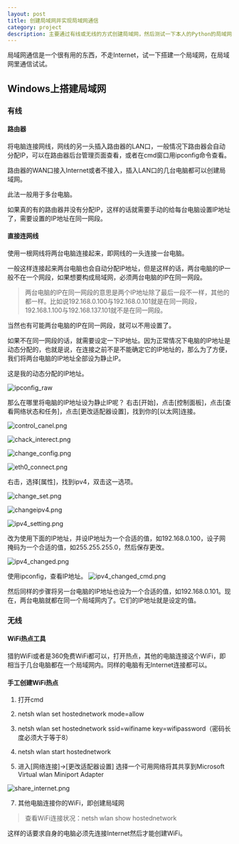 ```yaml
---
layout: post
title: 创建局域网并实现局域网通信
category: project
description: 主要通过有线或无线的方式创建局域网，然后测试一下本人的Python的局域网通信工具
---
```


局域网通信是一个很有用的东西，不走Internet，试一下搭建一个局域网，在局域网里通信试试。

## Windows上搭建局域网

### 有线

#### 路由器
将电脑连接网线，网线的另一头插入路由器的LAN口，一般情况下路由器会自动分配IP，可以在路由器后台管理页面查看，或者在cmd窗口用ipconfig命令查看。

路由器的WAN口接入Internet或者不接入，插入LAN口的几台电脑都可以创建局域网。

此法一般用于多台电脑。

如果真的有的路由器并没有分配IP，这样的话就需要手动的给每台电脑设置IP地址了，需要设置的IP地址在同一网段。

#### 直接连网线
使用一根网线将两台电脑连接起来，即网线的一头连接一台电脑。

一般这样连接起来两台电脑也会自动分配IP地址，但是这样的话，两台电脑的IP一般不在一个网段，如果想要构成局域网，必须两台电脑的IP在同一网段。

>两台电脑的IP在同一网段的意思是两个IP地址除了最后一段不一样，其他的都一样。比如说192.168.0.100与192.168.0.101就是在同一网段，192.168.1.100与192.168.137.101就不是在同一网段。

当然也有可能两台电脑的IP在同一网段，就可以不用设置了。

如果不在同一网段的话，就需要设定一下IP地址。因为正常情况下电脑的IP地址是动态分配的，也就是说，在连接之前不是不能确定它的IP地址的，那么为了方便，我们将两台电脑的IP地址全部设为静止IP。

这是我的动态分配的IP地址。

![ipconfig_raw](/images/ipconfig_raw.JPG)

那么在哪里将电脑的IP地址设为静止IP呢？
右击[开始]，点击[控制面板]，点击[查看网络状态和任务]，点击[更改适配器设置]，找到你的[以太网]连接。 

![control_canel.png](/images/control_canel.png)

![chack_interect.png](/images/chack_interect.png)

![change_config.png](/images/change_config.png)

![eth0_connect.png](/images/eth0_connect.png)

右击，选择[属性]，找到ipv4，双击这一选项。

![change_set.png](/images/change_set.png)

![changeipv4.png](/images/changeipv4.png)

![ipv4_setting.png](/images/ipv4_setting.png)

改为使用下面的IP地址，并设IP地址为一个合适的值，如192.168.0.100，设子网掩码为一个合适的值，如255.255.255.0，然后保存更改。

![ipv4_changed.png](/images/ipv4_changed.png)

使用ipconfig，查看IP地址。
![ipv4_changed_cmd.png](/images/ipv4_changed_cmd.png)


然后同样的步骤将另一台电脑的IP地址也设为一个合适的值，如192.168.0.101。现在，两台电脑就都在同一个局域网内了。它们的IP地址就是设定的值。

### 无线

#### WiFi热点工具
猎豹WiFi或者是360免费WiFi都可以，打开热点，其他的电脑连接这个WiFi，即相当于几台电脑都在一个局域网内。同样的电脑有无Internet连接都可以。

#### 手工创建WiFi热点

1. 打开cmd              

2. netsh wlan set hostednetwork mode=allow                 

3. netsh wlan set hostednetwork ssid=wifiname key=wifipassword（密码长度必须大于等于8）

4. netsh wlan start hostednetwork

5. 进入[网络连接]->[更改适配器设置] 选择一个可用网络将其共享到Microsoft Virtual wlan Miniport Adapter                    

![share_internet.png](/images/share_internet.png)             

7. 其他电脑连接你的WiFi，即创建局域网             
>查看WiFi连接状况：netsh wlan show hostednetwork

这样的话要求自身的电脑必须先连接Internet然后才能创建WiFi。


